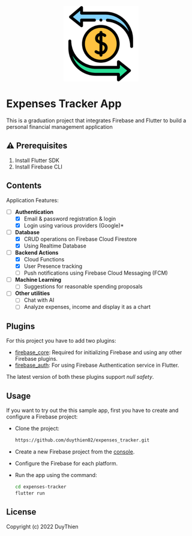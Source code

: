 <div align="center">
<img src="./assets/images/logo.png" alt="Logo" width="200">
</div>

# Expenses Tracker App

This is a graduation project that integrates Firebase and Flutter to build a personal financial management application

## ⚠️ Prerequisites

1. Install Flutter SDK
2. Install Firebase CLI

## Contents

Application Features:

- [ ] **Authentication**
  - [x] Email & password registration & login
  - [x] Login using various providers (Google)*

- [ ] **Database**
  - [x] CRUD operations on Firebase Cloud Firestore
  - [x] Using Realtime Database

- [ ] **Backend Actions**
  - [x] Cloud Functions
  - [x] User Presence tracking
  - [ ] Push notifications using Firebase Cloud Messaging (FCM)

- [ ] **Machine Learning**
  - [ ] Suggestions for reasonable spending proposals
     
- [ ] **Other utilities**
  - [ ] Chat with AI
  - [ ] Analyze expenses, income and display it as a chart
## Plugins

For this project you have to add two plugins:

- [firebase_core](https://pub.dev/packages/firebase_core): Required for initializing Firebase and using any other Firebase plugins.
- [firebase_auth](https://pub.dev/packages/firebase_auth): For using Firebase Authentication service in Flutter.

The latest version of both these plugins support *null safety*.

## Usage

If you want to try out the this sample app, first you have to create and configure a Firebase project:

* Clone the project:
  
  ```bash
  https://github.com/duythien02/expenses_tracker.git
  ```

* Create a new Firebase project from the [console](https://console.firebase.google.com/).

* Configure the Firebase for each platform.

* Run the app using the command:
  
  ```bash
  cd expenses-tracker
  flutter run
  ```
## License

Copyright (c) 2022 DuyThien
